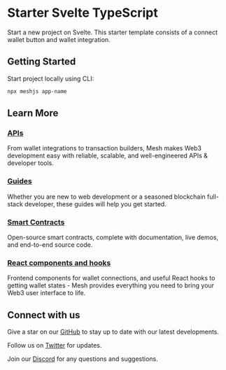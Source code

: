 # Starter Svelte TypeScript

Start a new project on Svelte. This starter template consists of a connect wallet button and wallet integration.
      
## Getting Started

Start project locally using CLI:

```bash
npx meshjs app-name
```

## Learn More

### [APIs](https://meshjs.dev/apis)

From wallet integrations to transaction builders, Mesh makes Web3 development easy with reliable, scalable, and well-engineered APIs & developer tools.

### [Guides](https://meshjs.dev/guides)

Whether you are new to web development or a seasoned blockchain full-stack developer, these guides will help you get started.

### [Smart Contracts](https://meshjs.dev/smart-contracts)

Open-source smart contracts, complete with documentation, live demos, and end-to-end source code.

### [React components and hooks](https://meshjs.dev/react)

Frontend components for wallet connections, and useful React hooks to getting wallet states - Mesh provides everything you need to bring your Web3 user interface to life.

## Connect with us

Give a star on our [GitHub](https://meshjs.dev/go/github) to stay up to date with our latest developments.

Follow us on [Twitter](https://meshjs.dev/go/twitter) for updates.

Join our [Discord](https://meshjs.dev/go/discord) for any questions and suggestions.
